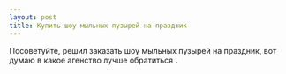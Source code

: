 ```yaml
---
layout: post 
title: Купить шоу мыльных пузырей на праздник
--- 
```

Посоветуйте, решил заказать шоу мыльных пузырей на праздник, вот думаю в какое агенство лучше обратиться .
